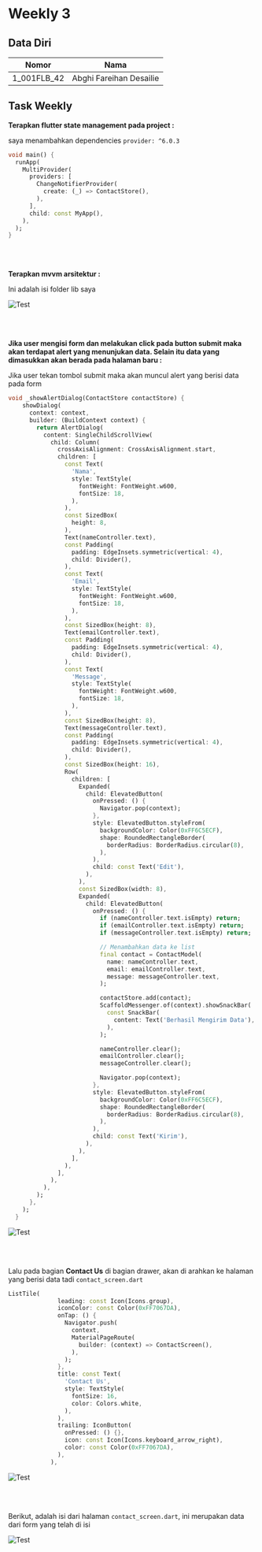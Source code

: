# Weekly 3

## Data Diri

| Nomor       | Nama                    |
| ----------- | ----------------------- |
| 1_001FLB_42 | Abghi Fareihan Desailie |

## Task Weekly

**Terapkan flutter state management pada project :**

saya menambahkan dependencies `provider: ^6.0.3`

```dart
void main() {
  runApp(
    MultiProvider(
      providers: [
        ChangeNotifierProvider(
          create: (_) => ContactStore(),
        ),
      ],
      child: const MyApp(),
    ),
  );
}
```

<br>
<br>

**Terapkan mvvm arsitektur :**

Ini adalah isi folder lib saya

![Test](screenshots/ss_mvvm.png)

<br>
<br>

**Jika user mengisi form dan melakukan click pada button submit maka akan terdapat alert yang menunjukan data. Selain itu data yang dimasukkan akan berada pada halaman baru :**

Jika user tekan tombol submit maka akan muncul alert yang berisi data pada form

```dart
void _showAlertDialog(ContactStore contactStore) {
    showDialog(
      context: context,
      builder: (BuildContext context) {
        return AlertDialog(
          content: SingleChildScrollView(
            child: Column(
              crossAxisAlignment: CrossAxisAlignment.start,
              children: [
                const Text(
                  'Nama',
                  style: TextStyle(
                    fontWeight: FontWeight.w600,
                    fontSize: 18,
                  ),
                ),
                const SizedBox(
                  height: 8,
                ),
                Text(nameController.text),
                const Padding(
                  padding: EdgeInsets.symmetric(vertical: 4),
                  child: Divider(),
                ),
                const Text(
                  'Email',
                  style: TextStyle(
                    fontWeight: FontWeight.w600,
                    fontSize: 18,
                  ),
                ),
                const SizedBox(height: 8),
                Text(emailController.text),
                const Padding(
                  padding: EdgeInsets.symmetric(vertical: 4),
                  child: Divider(),
                ),
                const Text(
                  'Message',
                  style: TextStyle(
                    fontWeight: FontWeight.w600,
                    fontSize: 18,
                  ),
                ),
                const SizedBox(height: 8),
                Text(messageController.text),
                const Padding(
                  padding: EdgeInsets.symmetric(vertical: 4),
                  child: Divider(),
                ),
                const SizedBox(height: 16),
                Row(
                  children: [
                    Expanded(
                      child: ElevatedButton(
                        onPressed: () {
                          Navigator.pop(context);
                        },
                        style: ElevatedButton.styleFrom(
                          backgroundColor: Color(0xFF6C5ECF),
                          shape: RoundedRectangleBorder(
                            borderRadius: BorderRadius.circular(8),
                          ),
                        ),
                        child: const Text('Edit'),
                      ),
                    ),
                    const SizedBox(width: 8),
                    Expanded(
                      child: ElevatedButton(
                        onPressed: () {
                          if (nameController.text.isEmpty) return;
                          if (emailController.text.isEmpty) return;
                          if (messageController.text.isEmpty) return;

                          // Menambahkan data ke list
                          final contact = ContactModel(
                            name: nameController.text,
                            email: emailController.text,
                            message: messageController.text,
                          );

                          contactStore.add(contact);
                          ScaffoldMessenger.of(context).showSnackBar(
                            const SnackBar(
                              content: Text('Berhasil Mengirim Data'),
                            ),
                          );

                          nameController.clear();
                          emailController.clear();
                          messageController.clear();

                          Navigator.pop(context);
                        },
                        style: ElevatedButton.styleFrom(
                          backgroundColor: Color(0xFF6C5ECF),
                          shape: RoundedRectangleBorder(
                            borderRadius: BorderRadius.circular(8),
                          ),
                        ),
                        child: const Text('Kirim'),
                      ),
                    ),
                  ],
                ),
              ],
            ),
          ),
        );
      },
    );
  }
```

![Test](screenshots/ss_alert.png)

<br>
<br>

Lalu pada bagian **Contact Us** di bagian drawer, akan di arahkan ke halaman yang berisi data tadi `contact_screen.dart`

```dart
ListTile(
              leading: const Icon(Icons.group),
              iconColor: const Color(0xFF7067DA),
              onTap: () {
                Navigator.push(
                  context,
                  MaterialPageRoute(
                    builder: (context) => ContactScreen(),
                  ),
                );
              },
              title: const Text(
                'Contact Us',
                style: TextStyle(
                  fontSize: 16,
                  color: Colors.white,
                ),
              ),
              trailing: IconButton(
                onPressed: () {},
                icon: const Icon(Icons.keyboard_arrow_right),
                color: const Color(0xFF7067DA),
              ),
            ),
```

![Test](screenshots/ss_contact.png)

<br>
<br>

Berikut, adalah isi dari halaman `contact_screen.dart`, ini merupakan data dari form yang telah di isi

![Test](screenshots/ss_user.png)

